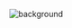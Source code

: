 ![background](https://user-images.githubusercontent.com/105137625/175892336-9c279509-633b-4adb-afc7-b3375b93b61d.png)






